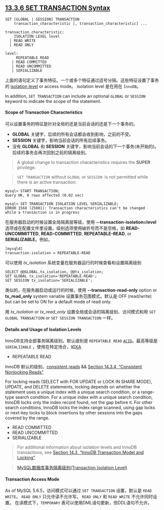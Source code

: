 ## [13.3.6 SET TRANSACTION Syntax](http://dev.mysql.com/doc/refman/5.6/en/set-transaction.html)

~~~mysql
SET [GLOBAL | SESSION] TRANSACTION
    transaction_characteristic [, transaction_characteristic] ...

transaction_characteristic:
    ISOLATION LEVEL level
  | READ WRITE
  | READ ONLY

level:
     REPEATABLE READ
   | READ COMMITTED
   | READ UNCOMMITTED
   | SERIALIZABLE
~~~

上面的语句定义了事务特征。一个或多个特征通过逗号分隔。这些特征设置了事务的 [isolation level](http://dev.mysql.com/doc/refman/5.6/en/glossary.html#glos_isolation_level) or access mode。 isolation level 是在用在 `InnoDB`。

In addition, `SET TRANSACTION` can include an optional `GLOBAL` or `SESSION` keyword to indicate the scope of the statement.


#### Scope of Transaction Characteristics

可以设置事务的特征是针对全局的还是当前会话的还是下一个事务的。

+ **GLOBAL** 关键字，后续的所有会话都会收到影响，之前的不受。
+ **SESSION** 关键字，影响当前会话的所有后续事务。
+ 没有 **GLOBAL** 和 **SESSION** 关键字，影响当前会话的下一个事务(未开始的)。后续的事务会再次回到之前的隔离级别。

> A global change to transaction characteristics requires the **SUPER** privilege.

> `SET TRANSACTION` without `GLOBAL` or `SESSION `is not permitted while there is an active transaction:

~~~mysql
mysql> START TRANSACTION;
Query OK, 0 rows affected (0.02 sec)

mysql> SET TRANSACTION ISOLATION LEVEL SERIALIZABLE;
ERROR 1568 (25001): Transaction characteristics can't be changed
while a transaction is in progress
~~~

在服务器启动的时候设置全局隔离层等级，使用 **--transaction-isolation=level** 选项或在配置文件里设置。级别选项使用破折号而不是空格，如 **READ-UNCOMMITTED**, **READ-COMMITTED**, **REPEATABLE-READ**, or **SERIALIZABLE**。例如，

~~~mysql
[mysqld]
transaction-isolation = REPEATABLE-READ
~~~

可以使用 *tx_isolation* 系统变量在服务器运行的时候查看和设置隔离级别

~~~mysql
SELECT @@GLOBAL.tx_isolation, @@tx_isolation;
SET GLOBAL tx_isolation='REPEATABLE-READ';
SET SESSION tx_isolation='SERIALIZABLE';
~~~

类似的，在服务器启动或运行的时候，使用 **--transaction-read-only** option or **tx_read_only** system variable 设置事务范围模式。默认是 OFF (read/write) but can be set to ON for a default mode of read only.

用 *tx_isolation* or *tx_read_only* 设置全局或会话的隔离级别、访问模式和用 `SET GLOBAL TRANSACTION` or `SET SESSION TRANSACTION` 一样。

#### Details and Usage of Isolation Levels

InnoDB支持全部事务隔离级别。默认级别是 `REPEATABLE READ` [`ACID`](http://dev.mysql.com/doc/refman/5.6/en/glossary.html#glos_acid)。最高等级是 `SERIALIZABLE` ，使用在特定场合，如[XA](http://dev.mysql.com/doc/refman/5.6/en/glossary.html#glos_xa)

+ REPEATABLE READ

InnoDB 默认的级别。[consistent reads](http://dev.mysql.com/doc/refman/5.6/en/glossary.html#glos_consistent_read) && [Section 14.3.4, “Consistent Nonlocking Reads”](http://dev.mysql.com/doc/refman/5.6/en/innodb-consistent-read.html)

For locking reads (SELECT with FOR UPDATE or LOCK IN SHARE MODE), UPDATE, and DELETE statements, locking depends on whether the statement uses a unique index with a unique search condition, or a range-type search condition. For a unique index with a unique search condition, InnoDB locks only the index record found, not the gap before it. For other search conditions, InnoDB locks the index range scanned, using gap locks or next-key locks to block insertions by other sessions into the gaps covered by the range.

+ READ COMMITTED
+ READ UNCOMMITTED
+ SERIALIZABLE

> For additional information about isolation levels and InnoDB transactions, see [Section 14.3, “InnoDB Transaction Model and Locking”](http://dev.mysql.com/doc/refman/5.6/en/innodb-transaction-model.html).

> [MySQL数据库事务隔离级别(Transaction Isolation Level)](http://www.cnblogs.com/zemliu/archive/2012/06/17/2552301.html)

#### Transaction Access Mode

As of MySQL 5.6.5，访问模式可以通过 `SET TRANSACTION` 设置，默认是 `READ WRITE`。
`READ ONLY` 只允许读不允许写。
`READ ONLY` 和 `READ WRITE` 不允许同时设置。
在读模式下，`TEMPORARY` 表可以使用DML语句更新，但DDL语句不允许。